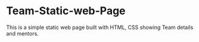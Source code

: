 # Team-Static-web-Page
This is a simple static web page built with HTML, CSS showing Team details and mentors.
